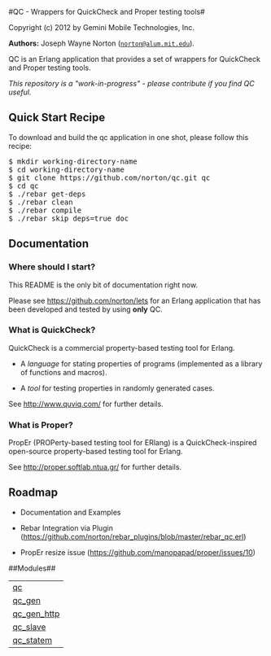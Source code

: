 

#QC - Wrappers for QuickCheck and Proper testing tools#


Copyright (c) 2012 by Gemini Mobile Technologies, Inc.

__Authors:__ Joseph Wayne Norton ([`norton@alum.mit.edu`](mailto:norton@alum.mit.edu)).<p>QC is an Erlang application that provides a set of wrappers for
QuickCheck and Proper testing tools.</p>
<p><em>This repository is a "work-in-progress" - please contribute if you
find QC useful.</em></p>

<h2 id="_quick_start_recipe">Quick Start Recipe</h2>

<p>To download and build the qc application in one shot, please follow
this recipe:</p>


<pre><tt>$ mkdir working-directory-name
$ cd working-directory-name
$ git clone https://github.com/norton/qc.git qc
$ cd qc
$ ./rebar get-deps
$ ./rebar clean
$ ./rebar compile
$ ./rebar skip_deps=true doc</tt></pre>




<h2 id="_documentation">Documentation</h2>


<h3 id="_where_should_i_start">Where should I start?</h3>
<p>This README is the only bit of documentation right now.</p>
<p>Please see <a href="https://github.com/norton/lets">https://github.com/norton/lets</a> for an Erlang application
that has been developed and tested by using <strong>only</strong> QC.</p>


<h3 id="_what_is_quickcheck">What is QuickCheck?</h3>
<p>QuickCheck is a commercial property-based testing tool for Erlang.</p>
<ul>
<li>
<p>
A <em>language</em> for stating properties of programs (implemented as a
  library of functions and macros).
</p>
</li>
<li>
<p>
A <em>tool</em> for testing properties in randomly generated cases.
</p>
</li>
</ul>
<p>See <a href="http://www.quviq.com/">http://www.quviq.com/</a> for further details.</p>


<h3 id="_what_is_proper">What is Proper?</h3>
<p>PropEr (PROPerty-based testing tool for ERlang) is a
QuickCheck-inspired open-source property-based testing tool for
Erlang.</p>
<p>See <a href="http://proper.softlab.ntua.gr/">http://proper.softlab.ntua.gr/</a> for further details.</p>




<h2 id="_roadmap">Roadmap</h2>

<ul>
<li>
<p>
Documentation and Examples
</p>
</li>
<li>
<p>
Rebar Integration via Plugin
  (<a href="https://github.com/norton/rebar_plugins/blob/master/rebar_qc.erl">https://github.com/norton/rebar_plugins/blob/master/rebar_qc.erl</a>)
</p>
</li>
<li>
<p>
PropEr resize issue (<a href="https://github.com/manopapad/proper/issues/10">https://github.com/manopapad/proper/issues/10</a>)
</p>
</li>
</ul>




##Modules##


<table width="100%" border="0" summary="list of modules">
<tr><td><a href="https://github.com/norton/qc/blob/master/doc/qc.md" class="module">qc</a></td></tr>
<tr><td><a href="https://github.com/norton/qc/blob/master/doc/qc_gen.md" class="module">qc_gen</a></td></tr>
<tr><td><a href="https://github.com/norton/qc/blob/master/doc/qc_gen_http.md" class="module">qc_gen_http</a></td></tr>
<tr><td><a href="https://github.com/norton/qc/blob/master/doc/qc_slave.md" class="module">qc_slave</a></td></tr>
<tr><td><a href="https://github.com/norton/qc/blob/master/doc/qc_statem.md" class="module">qc_statem</a></td></tr></table>

